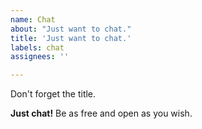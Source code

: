 ```yaml
---
name: Chat
about: "Just want to chat."
title: 'Just want to chat.'
labels: chat
assignees: ''

---
```


Don't forget the title.

**Just chat!**
Be as free and open as you wish.